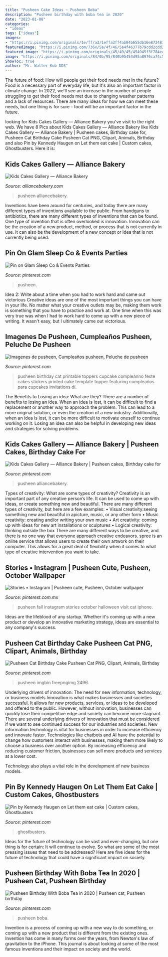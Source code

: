 ```yaml
---
title: "Pusheen Cake Ideas ~ Pusheen Boba"
description: "Pusheen birthday with boba tea in 2020"
date: "2023-01-08"
categories:
- "ideas"
tags: ["ideas"]
images:
- "https://i.pinimg.com/originals/1e/ff/a3/1effa3ff4ab04b655db16e8724818175.jpg"
featuredImage: "https://i.pinimg.com/736x/5a/4f/46/5a4f46377b79cdd2cdd2f0c63a05086b--ghostbusters-cake-ghost-busters.jpg"
featured_image: "https://i.pinimg.com/originals/45/49/45/454945f3f784e4aa8445d323e09d08e0.jpg"
image: "https://i.pinimg.com/originals/84/0b/95/840b95454d95a8976ca74c51d1988dbf.png"
ShowToc: true
author: "Mr. Walter Kub DDS"
---
```



The future of food: How will people get their food needs met in the future?
Food is a necessary part of everyday life, but it's also an important factor in climate change. In 2022, we'll see an increase in the number of people struggling to get their food needs met due to changing weather patterns and a lack of resources. There are many ideas for how we can meet these needs, but one thing is for sure - food will be an important factor in the future.

	

		
looking for Kids Cakes Gallery — Alliance Bakery you've visit to the right web. We have 8 Pics about Kids Cakes Gallery — Alliance Bakery like Kids Cakes Gallery — Alliance Bakery | Pusheen cakes, Birthday cake for, Pusheen Cat Birthday Cake Pusheen Cat PNG, Clipart, Animals, Birthday and also Pin by Kennedy Haugen on Let them eat cake | Custom cakes, Ghostbusters. Here it is:
		
    
## Kids Cakes Gallery — Alliance Bakery

<img loading=lazy src="https://images.squarespace-cdn.com/content/v1/5a985b857e3c3afba26f7a36/1521739613361-PZE7L2EK62SXVCJNTPUV/ke17ZwdGBToddI8pDm48kHTVpH1BsTuPLh1ifLeK5rV7gQa3H78H3Y0txjaiv_0fDoOvxcdMmMKkDsyUqMSsMWxHk725yiiHCCLfrh8O1z5QPOohDIaIeljMHgDF5CVlOqpeNLcJ80NK65_fV7S1UVZ67ThrwO2hX7PaZEhxrfCAXAN93Grc4_1F-0g_s5s2hMNhSClprbddOHo9kllY8A/Pusheen_Birthday_Cake.JPG" onerror="this.onerror=null;this.src='https://tse3.mm.bing.net/th?id=OIP.BmSJ9EOpyFwScqf9crvqLgHaLH&amp;pid=15.1';" alt="Kids Cakes Gallery — Alliance Bakery">

_Source: alliancebakery.com_

>pusheen alliancebakery. 

	

Inventions have been around for centuries, and today there are many different types of inventions available to the public. From handguns to antibiotics, there are many different types of inventions that can be found. One type of invention that is often overlooked is innovation. Innovation can be the creation of a new product, method, or process that is not currently in use. It can also be the development of a new concept or idea that is not currently being used.

    
## Pin On Glam Sleep Co &amp; Events Parties

<img loading=lazy src="https://i.pinimg.com/originals/45/49/45/454945f3f784e4aa8445d323e09d08e0.jpg" onerror="this.onerror=null;this.src='https://tse4.mm.bing.net/th?id=OIP.cCW0-C7thGvki_Rbxf6VEwHaJ4&amp;pid=15.1';" alt="Pin on Glam Sleep Co &amp; Events Parties">

_Source: pinterest.com_

>pusheen. 

	

Idea 2: Write about a time when you had to work hard and came out victorious
Creative ideas are one of the most important things you can have in your life. No matter what your creative outlets may be, making them work is something that you have to practice and work at. One time when this was very true was when I had to work hard to come up with a new piece of writing. It wasn't easy, but I ultimately came out victorious.

    
## Imagenes De Pusheen, Cumpleaños Pusheen, Peluche De Pusheen

<img loading=lazy src="https://i.pinimg.com/originals/a2/9e/30/a29e30c71b929126ec0707643818a097.jpg" onerror="this.onerror=null;this.src='https://tse1.mm.bing.net/th?id=OIP.iWDS-GPhFI60skitFf824wHaJ4&amp;pid=15.1';" alt="Imagenes de pusheen, Cumpleaños pusheen, Peluche de pusheen">

_Source: pinterest.com_

>pusheen birthday cat printable toppers cupcake compleanno feste cakes stickers printed cake template topper featuring cumpleaños para cupcakes invitations di. 

	

The Benefits to Losing an idea: What are they?
There are a number of benefits to losing an idea. When an idea is lost, it can be difficult to find a replacement or another way to approach the problem. This can lead to a more original solution, or even the creation of a new industry. Additionally, when an idea is lost, it can be more difficult to motivate oneself to continue working on it. Losing an idea can also be helpful in developing new ideas and strategies for solving problems.

    
## Kids Cakes Gallery — Alliance Bakery | Pusheen Cakes, Birthday Cake For

<img loading=lazy src="https://i.pinimg.com/originals/1e/ff/a3/1effa3ff4ab04b655db16e8724818175.jpg" onerror="this.onerror=null;this.src='https://tse4.mm.bing.net/th?id=OIP.KJ26u5NRE6Ijk-g221rfwgHaLH&amp;pid=15.1';" alt="Kids Cakes Gallery — Alliance Bakery | Pusheen cakes, Birthday cake for">

_Source: pinterest.com_

>pusheen alliancebakery. 

	

Types of creativity: What are some types of creativity?
Creativity is an important part of any creative person’s life. It can be used to come up with ideas, or create something new and beautiful. There are many different types of creativity, but here are a few examples: 
• Visual creativity:seeing something new and beautiful in apicture, music, or any other form 
• Music creativity: creating and/or writing your own music 
• Art creativity: coming up with ideas for new art installations or sculptures 
• Logical creativity: thinking outside the box 
There are many different ways to be creative, and there is no one way that everyone approach creative endeavors. spree is an online service that allows users to create their own artwork on their computer. This allows for a great deal of flexibility when it comes to what type of creative intervention you want to take.

    
## Stories • Instagram | Pusheen Cute, Pusheen, October Wallpaper

<img loading=lazy src="https://i.pinimg.com/originals/84/0b/95/840b95454d95a8976ca74c51d1988dbf.png" onerror="this.onerror=null;this.src='https://tse1.mm.bing.net/th?id=OIP.2nyj7XSPCCx6rS_b-ump9QHaNK&amp;pid=15.1';" alt="Stories • Instagram | Pusheen cute, Pusheen, October wallpaper">

_Source: pinterest.com.mx_

>pusheen fall instagram stories october halloween visit cat iphone. 

	

Ideas are the lifeblood of any startup. Whether it's coming up with a new product or develop an innovative marketing strategy, ideas are essential to any company's success.

    
## Pusheen Cat Birthday Cake Pusheen Cat PNG, Clipart, Animals, Birthday

<img loading=lazy src="https://i.pinimg.com/originals/1c/2a/18/1c2a18805f43c883035fa1c798191574.jpg" onerror="this.onerror=null;this.src='https://tse2.mm.bing.net/th?id=OIP.PlnFWCG2yTxSH42-FHnNhAHaJ1&amp;pid=15.1';" alt="Pusheen Cat Birthday Cake Pusheen Cat PNG, Clipart, Animals, Birthday">

_Source: pinterest.com_

>pusheen imgbin freepngimg 2496. 

	

Underlying drivers of innovation: The need for new information, technology, or business models
Innovation is what makes businesses and societies successful. It allows for new products, services, or ideas to be developed and offered to the public. However, without innovation, businesses can quickly lose their competitive edge and society can become more stagnant. There are several underlying drivers of innovation that must be considered if we want to see continued success for our industries and societies.
New information technology is vital for businesses in order to increase efficiency and innovate faster. Technologies like chatbots and AI have the potential to change how customers interact with businesses, making them more likely to choose a business over another option. By increasing efficiency and reducing customer friction, businesses can sell more products and services at a lower cost.

Technology also plays a vital role in the development of new business models.

    
## Pin By Kennedy Haugen On Let Them Eat Cake | Custom Cakes, Ghostbusters

<img loading=lazy src="https://i.pinimg.com/736x/5a/4f/46/5a4f46377b79cdd2cdd2f0c63a05086b--ghostbusters-cake-ghost-busters.jpg" onerror="this.onerror=null;this.src='https://tse1.mm.bing.net/th?id=OIP.UJKZym4j6gIVT_Jbunu4UAHaHa&amp;pid=15.1';" alt="Pin by Kennedy Haugen on Let them eat cake | Custom cakes, Ghostbusters">

_Source: pinterest.com_

>ghostbusters. 

	

Ideas for the future of technology can be vast and ever-changing, but one thing is for certain: It will continue to evolve. So what are some of the most pressing issues that need to be addressed? Here are five ideas for the future of technology that could have a significant impact on society.

    
## Pusheen Birthday With Boba Tea In 2020 | Pusheen Cat, Pusheen Birthday

<img loading=lazy src="https://i.pinimg.com/originals/3e/ae/a9/3eaea9822b2c67aff252897445ab5ca3.jpg" onerror="this.onerror=null;this.src='https://tse2.mm.bing.net/th?id=OIP.XY5KBo2csRSWDuZyYScPFgHaGG&amp;pid=15.1';" alt="Pusheen Birthday With Boba Tea in 2020 | Pusheen cat, Pusheen birthday">

_Source: pinterest.com_

>pusheen boba. 

	

Invention is a process of coming up with a new way to do something, or coming up with a new product that is different from the existing ones. Invention has come in many forms over the years, from Newton's law of gravitation to the iPhone. This journal is about looking at some of the most famous inventions and their impact on society and the world.

